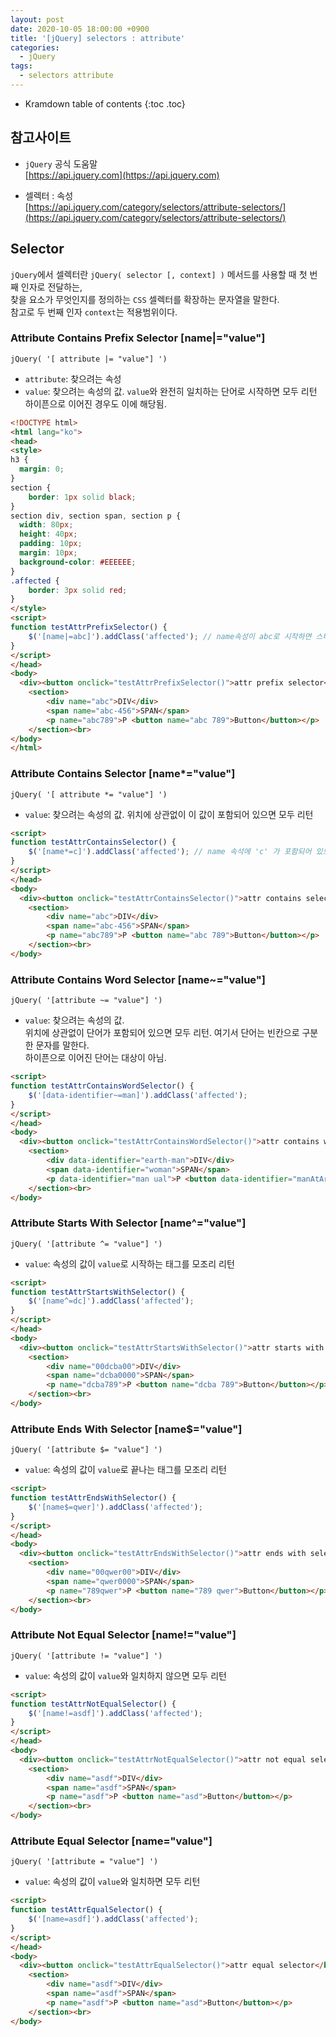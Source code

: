 ```yaml
---
layout: post
date: 2020-10-05 18:00:00 +0900
title: '[jQuery] selectors : attribute'
categories:
  - jQuery
tags:
  - selectors attribute
---
```


* Kramdown table of contents
{:toc .toc}

## 참고사이트
- `jQuery` 공식 도움말  
[https://api.jquery.com](https://api.jquery.com)

- 셀렉터 : 속성   
[https://api.jquery.com/category/selectors/attribute-selectors/](https://api.jquery.com/category/selectors/attribute-selectors/)


## Selector

`jQuery`에서 셀렉터란 `jQuery( selector [, context] )` 메서드를 사용할 때 첫 번째 인자로 전달하는,   
찾을 요소가 무엇인지를 정의하는 `CSS` 셀렉터를 확장하는 문자열을 말한다.  
참고로 두 번째 인자 `context`는 적용범위이다.


### Attribute Contains Prefix Selector [name|="value"]

`jQuery( '[ attribute |= "value"] ')`

- `attribute`: 찾으려는 속성
- `value`: 찾으려는 속성의 값. `value`와 완전히 일치하는 단어로 시작하면 모두 리턴  
하이픈으로 이어진 경우도 이에 해당됨.  

```html
<!DOCTYPE html>
<html lang="ko">
<head>
<style>
h3 {
  margin: 0;
}
section {
	border: 1px solid black;
}
section div, section span, section p {
  width: 80px;
  height: 40px;
  padding: 10px;
  margin: 10px;
  background-color: #EEEEEE;
}
.affected {
	border: 3px solid red;
}
</style>
<script>
function testAttrPrefixSelector() {
	$('[name|=abc]').addClass('affected'); // name속성이 abc로 시작하면 스타일 적용
}
</script>
</head>
<body>
  <div><button onclick="testAttrPrefixSelector()">attr prefix selector</button></div>
	<section>
		<div name="abc">DIV</div>
		<span name="abc-456">SPAN</span>
		<p name="abc789">P <button name="abc 789">Button</button></p>
	</section><br>
</body>
</html>
```

### Attribute Contains Selector [name*="value"]

`jQuery( '[ attribute *= "value"] ')`

- `value`: 찾으려는 속성의 값. 위치에 상관없이 이 값이 포함되어 있으면 모두 리턴

```html
<script>
function testAttrContainsSelector() {
	$('[name*=c]').addClass('affected'); // name 속석에 'c' 가 포함되어 있으면 스타일 적용
}
</script>
</head>
<body>
  <div><button onclick="testAttrContainsSelector()">attr contains selector</button></div>
	<section>
		<div name="abc">DIV</div>
		<span name="abc-456">SPAN</span>
		<p name="abc789">P <button name="abc 789">Button</button></p>
	</section><br>
</body>
```

### Attribute Contains Word Selector [name~="value"]

`jQuery( '[attribute ~= "value"] ')`

- `value`: 찾으려는 속성의 값.   
위치에 상관없이 단어가 포함되어 있으면 모두 리턴. 여기서 단어는 빈칸으로 구분한 문자를 말한다.  
하이픈으로 이어진 단어는 대상이 아님.  

```html
<script>
function testAttrContainsWordSelector() {
	$('[data-identifier~=man]').addClass('affected');
}
</script>
</head>
<body>
  <div><button onclick="testAttrContainsWordSelector()">attr contains word selector</button></div>
	<section>
		<div data-identifier="earth-man">DIV</div>
		<span data-identifier="woman">SPAN</span>
		<p data-identifier="man ual">P <button data-identifier="manAtArms">Button</button></p>
	</section><br>
</body>
```


### Attribute Starts With Selector [name^="value"]

`jQuery( '[attribute ^= "value"] ')`

- `value`: 속성의 값이 `value`로 시작하는 태그를 모조리 리턴

```html
<script>
function testAttrStartsWithSelector() {
	$('[name^=dc]').addClass('affected');
}
</script>
</head>
<body>
  <div><button onclick="testAttrStartsWithSelector()">attr starts with selector</button></div>
	<section>
		<div name="00dcba00">DIV</div>
		<span name="dcba0000">SPAN</span>
		<p name="dcba789">P <button name="dcba 789">Button</button></p>
	</section><br>
</body>
```


### Attribute Ends With Selector [name$="value"]

`jQuery( '[attribute $= "value"] ')`

- `value`: 속성의 값이 `value`로 끝나는 태그를 모조리 리턴

```html
<script>
function testAttrEndsWithSelector() {
	$('[name$=qwer]').addClass('affected');
}
</script>
</head>
<body>
  <div><button onclick="testAttrEndsWithSelector()">attr ends with selector</button></div>
	<section>
		<div name="00qwer00">DIV</div>
		<span name="qwer0000">SPAN</span>
		<p name="789qwer">P <button name="789 qwer">Button</button></p>
	</section><br>
</body>
```


### Attribute Not Equal Selector [name!="value"]

`jQuery( '[attribute != "value"] ')`

- `value`: 속성의 값이 `value`와 일치하지 않으면 모두 리턴

```html
<script>
function testAttrNotEqualSelector() {
	$('[name!=asdf]').addClass('affected');
}
</script>
</head>
<body>
  <div><button onclick="testAttrNotEqualSelector()">attr not equal selector</button></div>
	<section>
		<div name="asdf">DIV</div>
		<span name="asdf">SPAN</span>
		<p name="asdf">P <button name="asd">Button</button></p>
	</section><br>
</body>
```


### Attribute Equal Selector [name="value"]

`jQuery( '[attribute = "value"] ')`

- `value`: 속성의 값이 `value`와 일치하면 모두 리턴

```html
<script>
function testAttrEqualSelector() {
	$('[name=asdf]').addClass('affected');
}
</script>
</head>
<body>
  <div><button onclick="testAttrEqualSelector()">attr equal selector</button></div>
	<section>
		<div name="asdf">DIV</div>
		<span name="asdf">SPAN</span>
		<p name="asdf">P <button name="asd">Button</button></p>
	</section><br>
</body>
```

